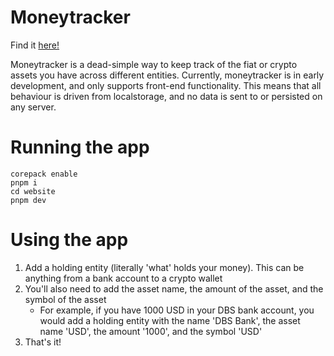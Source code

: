 # Moneytracker
Find it [here!](https://moneytracker.weiyuan.dev)

Moneytracker is a dead-simple way to keep track of the fiat or crypto assets you have across different entities.
Currently, moneytracker is in early development, and only supports front-end functionality. This means that all behaviour
is driven from localstorage, and no data is sent to or persisted on any server.

# Running the app
```shell
corepack enable
pnpm i
cd website
pnpm dev
```

# Using the app
1. Add a holding entity (literally 'what' holds your money). This can be anything from a bank account to a crypto wallet
2. You'll also need to add the asset name, the amount of the asset, and the symbol of the asset
   - For example, if you have 1000 USD in your DBS bank account, you would add a holding entity with the name 'DBS Bank', the asset name 'USD', the amount '1000', and the symbol 'USD' 
3. That's it!


